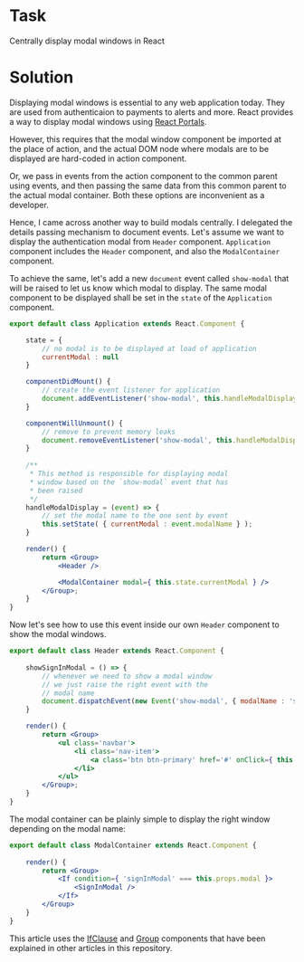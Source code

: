 # Task

Centrally display modal windows in React

# Solution

Displaying modal windows is essential to any web application
today. They are used from authenticaion to payments to alerts
and more. React provides a way to display modal windows using
[React Portals](https://reactjs.org/docs/portals.html).

However, this requires that the modal window component be
imported at the place of action, and the actual DOM node where
modals are to be displayed are hard-coded in action component.

Or, we pass in events from the action component to the common
parent using events, and then passing the same data from this
common parent to the actual modal container. Both these options
are inconvenient as a developer.

Hence, I came across another way to build modals centrally. I
delegated the details passing mechanism to document events. Let's
assume we want to display the authentication modal from `Header`
component. `Application` component includes the `Header` component,
and also the `ModalContainer` component.

To achieve the same, let's add a new `document` event called `show-modal`
that will be raised to let us know which modal to display. The
same modal component to be displayed shall be set in the `state`
of the `Application` component.

```jsx
export default class Application extends React.Component {

    state = {
        // no modal is to be displayed at load of application
        currentModal : null
    }

    componentDidMount() {
        // create the event listener for application
        document.addEventListener('show-modal', this.handleModalDisplay);
    }

    componentWillUnmount() {
        // remove to prevent memory leaks
        document.removeEventListener('show-modal', this.handleModalDisplay);
    }
    
    /**
     * This method is responsible for displaying modal
     * window based on the `show-modal` event that has
     * been raised
     */
    handleModalDisplay = (event) => {
        // set the modal name to the one sent by event
        this.setState( { currentModal : event.modalName } );
    }

    render() {
        return <Group>
            <Header />

            <ModalContainer modal={ this.state.currentModal } />
        </Group>;
    }
}
```

Now let's see how to use this event inside our own `Header`
component to show the modal windows.

```jsx
export default class Header extends React.Component {
    
    showSignInModal = () => {
        // whenever we need to show a modal window
        // we just raise the right event with the
        // modal name
        document.dispatchEvent(new Event('show-modal', { modalName : 'signInModal' } ) );
    }

    render() {
        return <Group>
            <ul class='navbar'>
                <li class='nav-item'>
                    <a class='btn btn-primary' href='#' onClick={ this.showSignInModal }>Sign-in</a>
                </li>
            </ul>
        </Group>;
    }
}
```

The modal container can be plainly simple to display the right
window depending on the modal name:

```jsx
export default class ModalContainer extends React.Component {
    
    render() {
        return <Group>
            <If condition={ 'signInModal' === this.props.modal }>
                <SignInModal />
            </If>
        </Group>
    }
}
```

This article uses the [IfClause](https://github.com/nsinghal12/web-learnings/blob/master/2018/09-sep/declarative-if-component.md) and [Group](https://github.com/nsinghal12/web-learnings/blob/master/2018/09-sep/declarative-group-component.md) components that
have been explained in other articles in this repository.
